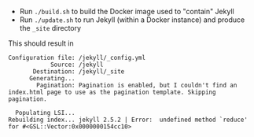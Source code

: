 * Run `./build.sh` to build the Docker image used to "contain" Jekyll
* Run `./update.sh` to run Jekyll (within a Docker instance) and produce the `_site` directory

This should result in

    Configuration file: /jekyll/_config.yml
                Source: /jekyll
           Destination: /jekyll/_site
          Generating... 
            Pagination: Pagination is enabled, but I couldn't find an index.html page to use as the pagination template. Skipping pagination.
    
      Populating LSI... 
    Rebuilding index... jekyll 2.5.2 | Error:  undefined method `reduce' for #<GSL::Vector:0x0000000154cc10>

